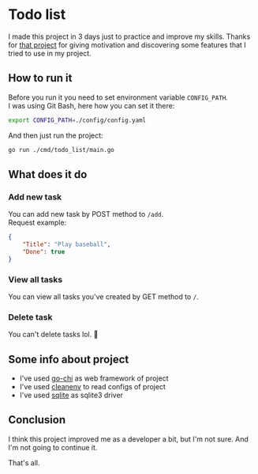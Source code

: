 # Todo list
I made this project in 3 days just to practice and improve my skills. Thanks for [that project](https://github.com/GolangLessons/url-shortener/tree/main) for giving motivation and discovering some features that I tried to use in my project.

## How to run it
Before you run it you need to set environment variable `CONFIG_PATH`. \
I was using Git Bash, here how you can set it there:
```bash
export CONFIG_PATH=./config/config.yaml
```
And then just run the project:
```bash
go run ./cmd/todo_list/main.go
```

## What does it do
### Add new task
You can add new task by POST method to `/add`. \
Request example:
```json
{
    "Title": "Play baseball",
    "Done": true
}
```

### View all tasks
You can view all tasks you've created by GET method to `/`.

### Delete task
You can't delete tasks lol. 🫡

## Some info about project
- I've used [go-chi](https://github.com/go-chi/chi) as web framework of project
- I've used [cleanenv](https://github.com/ilyakaznacheev/cleanenv) to read configs of project
- I've used [sqlite](https://github.com/mattn/go-sqlite3) as sqlite3 driver

## Conclusion
I think this project improved me as a developer a bit, but I'm not sure. And I'm not going to continue it.

That's all.
